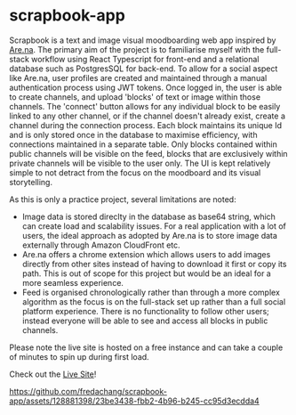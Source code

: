 # scrapbook-app

Scrapbook is a text and image visual moodboarding web app inspired by [Are.na](https://www.are.na/). The primary aim of the project is to familiarise myself with the full-stack workflow using React Typescript for front-end and a relational database such as PostgresSQL for back-end. To allow for a social aspect like Are.na, user profiles are created and maintained through a manual authentication process using JWT tokens. Once logged in, the user is able to create channels, and upload 'blocks' of text or image within those channels. The 'connect' button allows for any individual block to be easily linked to any other channel, or if the channel doesn't already exist, create a channel during the connection process. Each block maintains its unique Id and is only stored once in the database to maximise efficiency, with connections maintained in a separate table. Only blocks contained within public channels will be visible on the feed, blocks that are exclusively within private channels will be visible to the user only. The UI is kept relatively simple to not detract from the focus on the moodboard and its visual storytelling.

As this is only a practice project, several limitations are noted: 
- Image data is stored direclty in the database as base64 string, which can create load and scalability issues. For a real application with a lot of users, the ideal approach as adopted by Are.na is to store image data externally through Amazon CloudFront etc.
-  Are.na offers a chrome extension which allows users to add images directly from other sites instead of having to download it first or copy its path. This is out of scope for this project but would be an ideal for a more seamless experience.
-  Feed is organised chronologically rather than through a more complex algorithm as the focus is on the full-stack set up rather than a full social platform experience. There is no functionality to follow other users; instead everyone will be able to see and access all blocks in public channels. 

Please note the live site is hosted on a free instance and can take a couple of minutes to spin up during first load. 

Check out the [Live Site](https://freda-arena-clone.onrender.com/login)!

https://github.com/fredachang/scrapbook-app/assets/128881398/23be3438-fbb2-4b96-b245-cc95d3ecdda4

